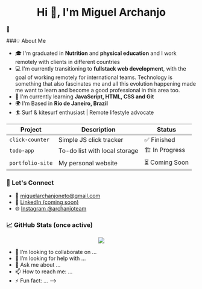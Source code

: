 <h1 align="center">Hi 👋, I'm Miguel Archanjo</h1>👋

###💡 About Me

- 🎓 I'm graduated in **Nutrition** and **physical education** and I work remotely with clients in different countries
- 💻 I'm currently transitioning to **fullstack web development**, with the goal of working remotely for international
     teams. Technology is something that also fascinates me and all this evolution happening made me want to learn and
     become a good professional in this area too.
- 🌱 I'm currently learning **JavaScript, HTML, CSS and Git**
- 🌍 I'm Based in **Rio de Janeiro, Brazil**
- 🏄 Surf & kitesurf enthusiast | Remote lifestyle advocate

| Project        | Description                            | Status     |
|----------------|----------------------------------------|------------|
| `click-counter` | Simple JS click tracker               | ✅ Finished |
| `todo-app`     | To-do list with local storage          | 🏗️ In Progress |
| `portfolio-site`| My personal website                   | ⏳ Coming Soon |

### 🤝 Let's Connect

- 📧 miguelarchanjoneto@gmail.com  
- 💼 [LinkedIn (coming soon)](https://www.linkedin.com)
- 🌐 [Instagram @archanjoteam](https://www.instagram.com/archanjoteam)


### 📈 GitHub Stats (once active)

<p align="center">
  <img src="https://github-readme-stats.vercel.app/api?username=miguelarchanjoneto&show_icons=true&theme=tokyonight" />
</p>

  
- 👯 I’m looking to collaborate on ...
- 🤔 I’m looking for help with ...
- 💬 Ask me about ...
- 📫 How to reach me: ...
- ⚡ Fun fact: ...
-->
